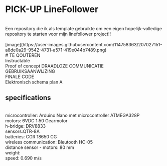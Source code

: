 # PICK-UP LineFollower
<br />
Een repository die ik als template gebruikte om een eigen hopelijk-volledige repository te starten voor mijn linefollower project!!
<br />
<br />
[image](https://user-images.githubusercontent.com/114758363/207027151-a8de0a29-9542-4731-a571-419e044b7489.png)
<br />
# TE QOUTEREN
<br />
Instructable
<br />
Proof of concept DRAADLOZE COMMUNICATIE
<br />
GEBRUIKSAANWIJZING
<br />
FINALE CODE
<br />
Elektronisch schema plan A
<br />
  
## specifications
<br />
microcontroller: Arduino Nano met microcontroller ATMEGA328P
<br />
motors: 6VDC 1:50 Gearmotor
<br />
h-bridge: DRV8833
<br />
sensors:QTR-8A
<br />
batteries: CGR 18650 CG 
<br />
wireless communication: Bleutooth HC-05
<br />
distance sensor - motors: 80 mm
<br />
weight:
<br />
speed: 0.690 m/s
<br />
